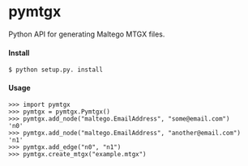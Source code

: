 pymtgx
======

Python API for generating Maltego MTGX files.

#### Install

<pre><code>$ python setup.py. install</code></pre>

#### Usage

<pre><code>>>> import pymtgx
>>> pymtgx = pymtgx.Pymtgx()
>>> pymtgx.add_node("maltego.EmailAddress", "some@email.com")
'n0'
>>> pymtgx.add_node("maltego.EmailAddress", "another@email.com")
'n1'
>>> pymtgx.add_edge("n0", "n1")
>>> pymtgx.create_mtgx("example.mtgx")</pre></code>

